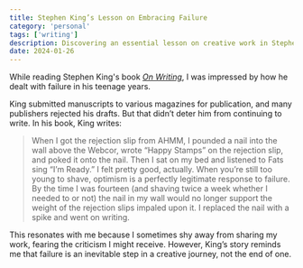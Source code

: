```yaml
---
title: Stephen King’s Lesson on Embracing Failure
category: 'personal'
tags: ['writing']
description: Discovering an essential lesson on creative work in Stephen King’s early encounters with rejection.
date: 2024-01-26
---
```


While reading Stephen King's book [*On Writing*](https://en.wikipedia.org/wiki/On_Writing:_A_Memoir_of_the_Craft), I was impressed by how he dealt with failure in his teenage years.

King submitted manuscripts to various magazines for publication, and many publishers rejected his drafts. But that didn’t deter him from continuing to write. In his book, King writes:

>When I got the rejection slip from AHMM, I pounded a nail into the wall above the Webcor, wrote “Happy Stamps” on the rejection slip, and poked it onto the nail. Then I sat on my bed and listened to Fats sing “I’m Ready.” I felt pretty good, actually. When you’re still too young to shave, optimism is a perfectly legitimate response to failure. By the time I was fourteen (and shaving twice a week whether I needed to or not) the nail in my wall would no longer support the weight of the rejection slips impaled upon it. I replaced the nail with a spike and went on writing.

This resonates with me because I sometimes shy away from sharing my work, fearing the criticism I might receive. However, King’s story reminds me that failure is an inevitable step in a creative journey, not the end of one.
